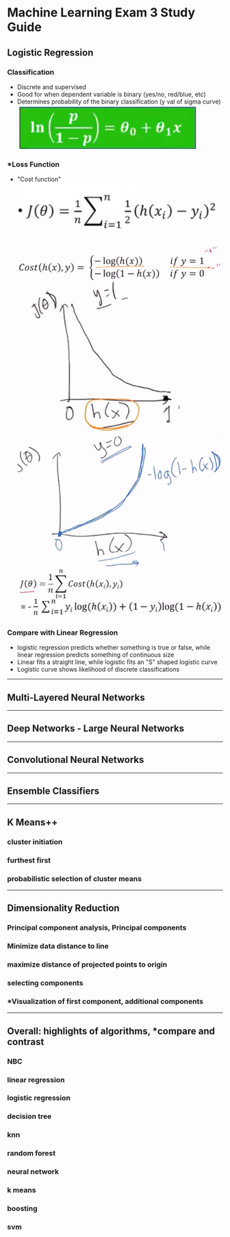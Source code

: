 # Machine Learning Exam 3 Study Guide

## Logistic Regression

### Classification
- Discrete and supervised
- Good for when dependent variable is binary (yes/no, red/blue, etc)
- Determines probability of the binary classification (y val of sigma curve)
  ![](resources/logistic_func.png)

### *Loss Function
- "Cost function"
![](resources/image18.png)
![](resources/logistic_cost_func.png)
![](resources/logistic_cost_g2.png)
![](resources/logistic_cost_g1.png)
![](resources/image12.png)

### Compare with Linear Regression
- logistic regression predicts whether something is true or false, while linear regression predicts something of continuous size
- Linear fits a straight line, while logistic fits an "S" shaped logistic curve
- Logistic curve shows likelihood of discrete classifications

---
## Multi-Layered Neural Networks

---
## Deep Networks - Large Neural Networks

---
## Convolutional Neural Networks

---
## Ensemble Classifiers

---
## K Means++

### cluster initiation
### furthest first
### probabilistic selection of cluster means
---
## Dimensionality Reduction

### Principal component analysis, Principal components
### Minimize data distance to line
### maximize distance of projected points to origin
### selecting components
### *Visualization of first component, additional components

---
## Overall: highlights of algorithms, *compare and contrast

### NBC

### linear regression
### logistic regression
### decision tree
### knn
### random forest
### neural network
### k means
### boosting
### svm